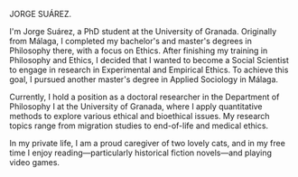 JORGE SUÁREZ.

I'm Jorge Suárez, a PhD student at the University of Granada. Originally from Málaga, I completed my bachelor's and master's degrees in Philosophy there, with a focus on Ethics. After finishing my training in Philosophy and Ethics, I decided that I wanted to become a Social Scientist to engage in research in Experimental and Empirical Ethics. To achieve this goal, I pursued another master's degree in Applied Sociology in Málaga.

Currently, I hold a position as a doctoral researcher in the Department of Philosophy I at the University of Granada, where I apply quantitative methods to explore various ethical and bioethical issues. My research topics range from migration studies to end-of-life and medical ethics.

In my private life, I am a proud caregiver of two lovely cats, and in my free time I enjoy reading—particularly historical fiction novels—and playing video games.
